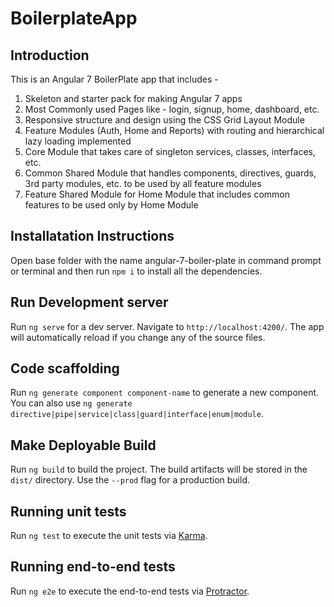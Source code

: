 # BoilerplateApp

## Introduction

This is an Angular 7 BoilerPlate app that includes -
1. Skeleton and starter pack for making Angular 7 apps
2. Most Commonly used Pages like - login, signup, home, dashboard, etc.
3. Responsive structure and design using the CSS Grid Layout Module
4. Feature Modules (Auth, Home and Reports) with routing and hierarchical lazy loading implemented
5. Core Module that takes care of singleton services, classes, interfaces, etc.
6. Common Shared Module that handles components, directives, guards, 3rd party modules, etc. to be used by all feature modules
7. Feature Shared Module for Home Module that includes common features to be used only by Home Module

## Installatation Instructions

Open base folder with the name angular-7-boiler-plate in command prompt or terminal and then run `npm i` to install all the dependencies.

## Run Development server

Run `ng serve` for a dev server. Navigate to `http://localhost:4200/`. The app will automatically reload if you change any of the source files.

## Code scaffolding

Run `ng generate component component-name` to generate a new component. You can also use `ng generate directive|pipe|service|class|guard|interface|enum|module`.

## Make Deployable Build

Run `ng build` to build the project. The build artifacts will be stored in the `dist/` directory. Use the `--prod` flag for a production build.

## Running unit tests

Run `ng test` to execute the unit tests via [Karma](https://karma-runner.github.io).

## Running end-to-end tests

Run `ng e2e` to execute the end-to-end tests via [Protractor](http://www.protractortest.org/).
